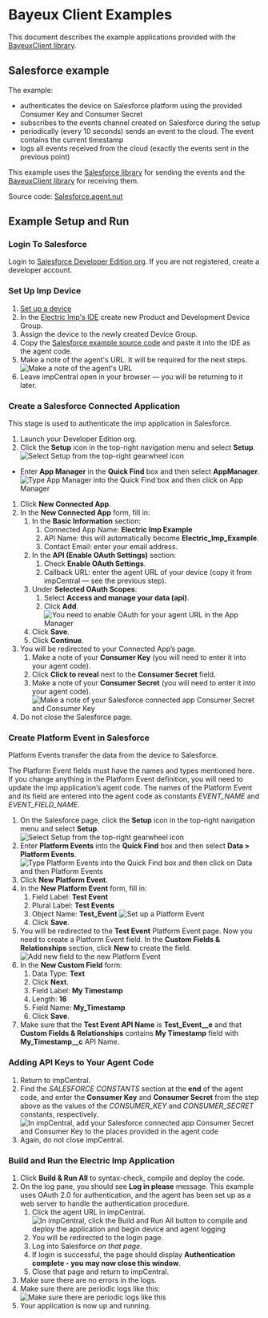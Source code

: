 # Bayeux Client Examples #

This document describes the example applications provided with the [BayeuxClient library](../README.md).

## Salesforce example ##

The example:
- authenticates the device on Salesforce platform using the provided Consumer Key and Consumer Secret
- subscribes to the events channel created on Salesforce during the setup
- periodically (every 10 seconds) sends an event to the cloud. The event contains the current timestamp
- logs all events received from the cloud (exactly the events sent in the previous point)

This example uses the [Salesforce library](https://github.com/electricimp/Salesforce) for sending the events and the [BayeuxClient library](../README.md) for receiving them.

Source code: [Salesforce.agent.nut](./Salesforce.agent.nut)

## Example Setup and Run ##

### Login To Salesforce ###

Login to [Salesforce Developer Edition org](https://developer.salesforce.com/signup).
If you are not registered, create a developer account.

### Set Up Imp Device ###

1. [Set up a device](https://developer.electricimp.com/gettingstarted)
1. In the [Electric Imp's IDE](https://ide.electricimp.com) create new Product and Development Device Group.
1. Assign the device to the newly created Device Group.
1. Copy the [Salesforce example source code](./Salesforce.agent.nut) and paste it into the IDE as the agent code.
1. Make a note of the agent's URL. It will be required for the next steps.
![Make a note of the agent's URL](images/AgentURL.png "Make a note of the agent's URL")
1. Leave impCentral open in your browser &mdash; you will be returning to it later.

### Create a Salesforce Connected Application ###

This stage is used to authenticate the imp application in Salesforce.

1. Launch your Developer Edition org.
1. Click the **Setup** icon in the top-right navigation menu and select **Setup**.
![Select Setup from the top-right gearwheel icon](images/Setup.png "Select Setup from the top-right gearwheel icon")
- Enter **App Manager** in the **Quick Find** box and then select **AppManager**.
![Type App Manager into the Quick Find box and then click on App Manager](images/AppManager.png "Type App Manager into the Quick Find box and then click on App Manager")
1. Click **New Connected App**.
1. In the **New Connected App** form, fill in:
    1. In the **Basic Information** section:
        1. Connected App Name: **Electric Imp Example**
        1. API Name: this will automatically become **Electric_Imp_Example**.
        1. Contact Email: enter your email address.
    1. In the **API (Enable OAuth Settings)** section:
        1. Check **Enable OAuth Settings**.
        1. Callback URL: enter the agent URL of your device (copy it from impCentral &mdash; see the previous step).
    1. Under **Selected OAuth Scopes**:
        1. Select **Access and manage your data (api)**.
        1. Click **Add**.
![You need to enable OAuth for your agent URL in the App Manager](images/OAuth.png "You need to enable OAuth for your agent URL in the App Manager")
    1. Click **Save**.
    1. Click **Continue**.
1. You will be redirected to your Connected App’s page.
    1. Make a note of your **Consumer Key** (you will need to enter it into your agent code).
    1. Click **Click to reveal** next to the **Consumer Secret** field.
    1. Make a note of your **Consumer Secret** (you will need to enter it into your agent code).
![Make a note of your Salesforce connected app Consumer Secret and Consumer Key](images/Credentials.png "Make a note of your Salesforce connected app Consumer Secret and Consumer Key")
1. Do not close the Salesforce page.

### Create Platform Event in Salesforce ###

Platform Events transfer the data from the device to Salesforce.

The Platform Event fields must have the names and types mentioned here. If you change anything in the Platform Event definition, you will need to update the imp application’s agent code. The names of the Platform Event and its field are entered into the agent code as constants *EVENT_NAME* and *EVENT_FIELD_NAME*.

1. On the Salesforce page, click the **Setup** icon in the top-right navigation menu and select **Setup**.
![Select Setup from the top-right gearwheel icon](images/Setup.png "Select Setup from the top-right gearwheel icon")
1. Enter **Platform Events** into the **Quick Find** box and then select **Data > Platform Events**.
![Type Platform Events into the Quick Find box and then click on Data and then Platform Events](images/PlatformEvents.png "Type Platform Events into the Quick Find box and then click on Data and then Platform Events")
1. Click **New Platform Event**.
1. In the **New Platform Event** form, fill in:
    1. Field Label: **Test Event**
    1. Plural Label: **Test Events**
    1. Object Name: **Test_Event**
![Set up a Platform Event](images/PlatformEventSetup.png "Set up a Platform Event")
    1. Click **Save**.
1. You will be redirected to the **Test Event** Platform Event page.
Now you need to create a Platform Event field.
In the **Custom Fields & Relationships** section, click **New** to create the field.
![Add new field to the new Platform Event](images/AddField.png "Add new field to the new Platform Event")
1. In the **New Custom Field** form:
    1. Data Type: **Text**
    1. Click **Next**.
    1. Field Label: **My Timestamp**
    1. Length: **16**
    1. Field Name: **My_Timestamp**
    1. Click **Save**.
1. Make sure that the **Test Event API Name** is **Test_Event__e** and that **Custom Fields & Relationships** contains **My Timestamp** field with **My_Timestamp__c** API Name.

### Adding API Keys to Your Agent Code ###

1. Return to impCentral.
1. Find the *SALESFORCE CONSTANTS* section at the **end** of the agent code, and enter the **Consumer Key** and **Consumer Secret** from the step above as the values of the *CONSUMER_KEY* and *CONSUMER_SECRET* constants, respectively.
![In impCentral, add your Salesforce connected app Consumer Secret and Consumer Key to the places provided in the agent code](images/SetConstants.png "In impCentral, add your Salesforce connected app Consumer Secret and Consumer Key to the places provided in the agent code")
1. Again, do not close impCentral.

### Build and Run the Electric Imp Application ###

1. Click **Build & Run All** to syntax-check, compile and deploy the code.
1. On the log pane, you should see **Log in please** message. This example uses OAuth 2.0 for authentication, and the agent has been set up as a web server to handle the authentication procedure.
    1. Click the agent URL in impCentral.
![In impCentral, click the Build and Run All button to compile and deploy the application and begin device and agent logging](images/Run.png "In impCentral, click the Build and Run All button to compile and deploy the application and begin device and agent logging")
    1. You will be redirected to the login page.
    1. Log into Salesforce *on that page*.
    1. If login is successful, the page should display **Authentication complete - you may now close this window**.
    1. Close that page and return to impCentral.
1. Make sure there are no errors in the logs.
1. Make sure there are periodic logs like this:
![Make sure there are periodic logs like this](images/PeriodicLogs.png "Make sure there are periodic logs like this")
1. Your application is now up and running.